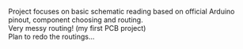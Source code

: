 Project focuses on basic schematic reading based on official Arduino pinout, component choosing and routing.<br>
Very messy routing! (my first PCB project) <br>
Plan to redo the routings...
